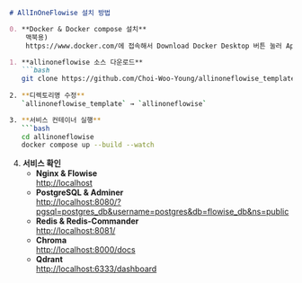 ```markdown
# AllInOneFlowise 설치 방법

0. **Docker & Docker compose 설치**
    맥북용)
    https://www.docker.com/에 접속해서 Download Docker Desktop 버튼 눌러 Apple Silicon 다운받아 설치

1. **allinoneflowise 소스 다운로드**  
   ```bash
   git clone https://github.com/Choi-Woo-Young/allinoneflowise_template.git
   
2. **디렉토리명 수정**  
   `allinoneflowise_template` → `allinoneflowise`

3. **서비스 컨테이너 실행**  
   ```bash
   cd allinoneflowise
   docker compose up --build --watch
   ```

4. **서비스 확인**  
   - **Nginx & Flowise**  
     [http://localhost](http://localhost)  
   - **PostgreSQL & Adminer**  
     [http://localhost:8080/?pgsql=postgres_db&username=postgres&db=flowise_db&ns=public](http://localhost:8080/?pgsql=postgres_db&username=postgres&db=flowise_db&ns=public)
   - **Redis & Redis-Commander**  
     [http://localhost:8081/](http://localhost:8081/)
   - **Chroma**  
     [http://localhost:8000/docs](http://localhost:8000/docs)
   - **Qdrant**  
     [http://localhost:6333/dashboard](http://localhost:6333/dashboard)
```